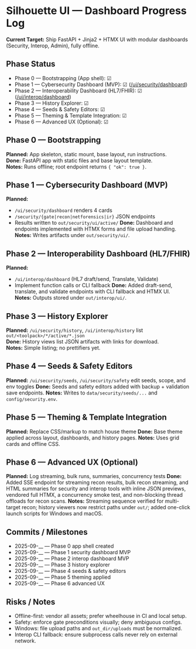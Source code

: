 # Silhouette UI — Dashboard Progress Log

**Current Target:** Ship FastAPI + Jinja2 + HTMX UI with modular dashboards (Security, Interop, Admin), fully offline.

## Phase Status
- Phase 0 — Bootstrapping (App shell): ☑
- Phase 1 — Cybersecurity Dashboard (MVP): ☑ ([/ui/security/dashboard](/ui/security/dashboard))
- Phase 2 — Interoperability Dashboard (HL7/FHIR): ☑ ([/ui/interop/dashboard](/ui/interop/dashboard))
- Phase 3 — History Explorer: ☑
- Phase 4 — Seeds & Safety Editors: ☑
- Phase 5 — Theming & Template Integration: ☑
- Phase 6 — Advanced UX (Optional): ☑

## Phase 0 — Bootstrapping
**Planned:** App skeleton, static mount, base layout, run instructions.  
**Done:** FastAPI app with static files and base layout template.  
**Notes:** Runs offline; root endpoint returns `{ "ok": true }`.

## Phase 1 — Cybersecurity Dashboard (MVP)
**Planned:**
- `/ui/security/dashboard` renders 4 cards
- `/security/{gate|recon|netforensics|ir}` JSON endpoints
- Results written to `out/security/ui/active/`
**Done:** Dashboard and endpoints implemented with HTMX forms and file upload handling.  
**Notes:** Writes artifacts under `out/security/ui/`.

## Phase 2 — Interoperability Dashboard (HL7/FHIR)
**Planned:**
- `/ui/interop/dashboard` (HL7 draft/send, Translate, Validate)
- Implement function calls or CLI fallback
**Done:** Added draft-send, translate, and validate endpoints with CLI fallback and HTMX UI.  
**Notes:** Outputs stored under `out/interop/ui/`.

## Phase 3 — History Explorer
**Planned:** `/ui/security/history`, `/ui/interop/history` list `out/<toolpack>/*/active/*.json`  
**Done:** History views list JSON artifacts with links for download.  
**Notes:** Simple listing; no prettifiers yet.

## Phase 4 — Seeds & Safety Editors
**Planned:** `/ui/security/seeds`, `/ui/security/safety` edit seeds, scope, and env toggles
**Done:** Seeds and safety editors added with backup + validation save endpoints.
**Notes:** Writes to `data/security/seeds/...` and `config/security.env`.

## Phase 5 — Theming & Template Integration
**Planned:** Replace CSS/markup to match house theme
**Done:** Base theme applied across layout, dashboards, and history pages.
**Notes:** Uses grid cards and offline CSS.

## Phase 6 — Advanced UX (Optional)
**Planned:** Log streaming, bulk runs, summaries, concurrency tests
**Done:** Added SSE endpoint for streaming recon results, bulk recon streaming, and HTML summaries for security and interop tools with inline JSON previews, vendored full HTMX, a concurrency smoke test, and non-blocking thread offloads for recon scans.
**Notes:** Streaming sequence verified for multi-target recon; history viewers now restrict paths under `out/`; added one-click launch scripts for Windows and macOS.

## Commits / Milestones
- 2025-09-__ — Phase 0 app shell created
- 2025-09-__ — Phase 1 security dashboard MVP
- 2025-09-__ — Phase 2 interop dashboard MVP
- 2025-09-__ — Phase 3 history explorer
- 2025-09-__ — Phase 4 seeds & safety editors
- 2025-09-__ — Phase 5 theming applied
- 2025-09-__ — Phase 6 advanced UX

## Risks / Notes
- Offline-first: vendor all assets; prefer wheelhouse in CI and local setup.
- Safety: enforce gate preconditions visually; deny ambiguous configs.
- Windows: file upload paths and `out_dir/uploads` must be normalized.
- Interop CLI fallback: ensure subprocess calls never rely on external network.
